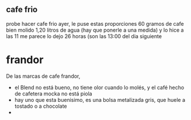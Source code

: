 ## cafe frio
probe hacer cafe frio ayer, le puse estas proporciones
60 gramos de cafe bien molido
1,20 litros de agua (hay que ponerle a una medida)
y lo hice a las 11 me parece
lo dejo 26  horas (son las 13:00 del dia siguiente

# frandor
De las marcas de cafe frandor,
- el Blend no está bueno, no tiene olor cuando lo molés, y el café hecho de cafetera mocka no está piola
- hay uno que esta buenisimo, es una bolsa metalizada gris, que huele a tostado o a chocolate
- 